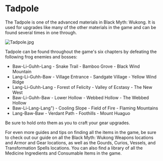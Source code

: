# Tadpole

The Tadpole is one of the advanced materials in Black Myth: Wukong. It is used for upgrades like many of the other materials in the game and can be found several times in one through. 

![Tadpole.jpg](https://oyster.ignimgs.com/mediawiki/apis.ign.com/black-myth-wukong/5/50/Tadpole.jpg)

Tadpole can be found throughout the game's six chapters by defeating the following frog enemies and bosses: 

  * Baw-Li-Guhh-Lang \- Snake Trail - Bamboo Grove - Black Wind Mountain
  * Lang-Li-Guhh-Baw \- Village Entrance - Sandgate Village - Yellow Wind Ridge
  * Lang-Li-Guhh-Lang \- Forest of Felicity - Valley of Ecstasy - The New West
  * Baw-Li-Guhh-Baw \- Lower Hollow - Webbed Hollow - The Webbed Hollow
  * Baw-Li-Lang-Lang") \- Cooling Slope - Field of Fire - Flaming Mountains
  * Lang-Baw-Baw \- Verdant Path - Foothills - Mount Huaguo

Be sure to hold onto them as you  to craft your gear upgrades. 

For even more guides and tips on finding all the items in the game, be sure to check out our guide on all the Black Myth: Wukong Weapons locations and Armor and Gear locations, as well as the Gourds, Curios, Vessels, and Transformation Spells locations. You can also find a library of all the Medicine Ingredients and Consumable Items in the game.